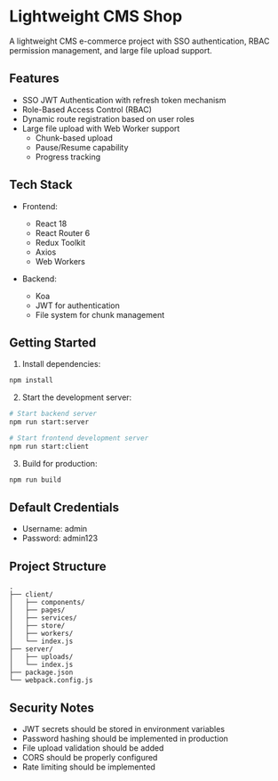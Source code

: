 # Lightweight CMS Shop

A lightweight CMS e-commerce project with SSO authentication, RBAC permission management, and large file upload support.

## Features

- SSO JWT Authentication with refresh token mechanism
- Role-Based Access Control (RBAC)
- Dynamic route registration based on user roles
- Large file upload with Web Worker support
  - Chunk-based upload
  - Pause/Resume capability
  - Progress tracking

## Tech Stack

- Frontend:
  - React 18
  - React Router 6
  - Redux Toolkit
  - Axios
  - Web Workers

- Backend:
  - Koa
  - JWT for authentication
  - File system for chunk management

## Getting Started

1. Install dependencies:
```bash
npm install
```

2. Start the development server:
```bash
# Start backend server
npm run start:server

# Start frontend development server
npm run start:client
```

3. Build for production:
```bash
npm run build
```

## Default Credentials

- Username: admin
- Password: admin123

## Project Structure

```
.
├── client/
│   ├── components/
│   ├── pages/
│   ├── services/
│   ├── store/
│   ├── workers/
│   └── index.js
├── server/
│   ├── uploads/
│   └── index.js
├── package.json
└── webpack.config.js
```

## Security Notes

- JWT secrets should be stored in environment variables
- Password hashing should be implemented in production
- File upload validation should be added
- CORS should be properly configured
- Rate limiting should be implemented 